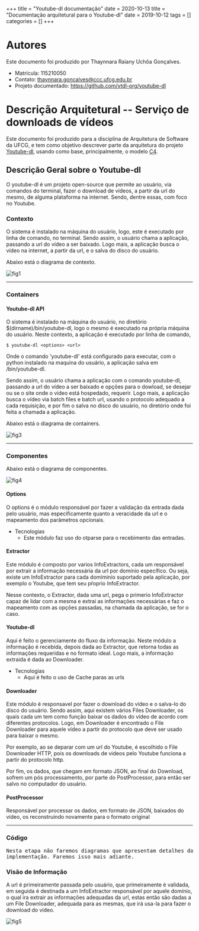 +++
title = "Youtube-dl documentação"
date = 2020-10-13
title = "Documentação arquitetural para o Youtube-dl"
date = 2019-10-12
tags = []
categories = []
+++

# Autores

Este documento foi produzido por Thaynnara Raiany Uchôa Gonçalves.

- Matrícula: 115210050
- Contato: thaynnara.goncalves@ccc.ufcg.edu.br
- Projeto documentado: https://github.com/ytdl-org/youtube-dl

# Descrição Arquitetural -- Serviço de downloads de vídeos

Este documento foi produzido para a disciplina de Arquitetura de Software da UFCG, e tem como objetivo descrever parte da arquitetura do projeto [Youtube-dl](https://github.com/ytdl-org/youtube-dl), usando como base, principalmente, o modelo [C4](https://c4model.com/).

## Descrição Geral sobre o Youtube-dl
O youtube-dl é um projeto open-source que permite ao usuário, via comandos do terminal, fazer o download de vídeos, a partir da url do mesmo, de alguma plataforma na internet. Sendo, dentre essas, com foco no Youtube. 
 

### Contexto

O sistema é instalado na máquina do usuário, logo, este é executado por linha de comando, no terminal. Sendo assim, o usuário chama a aplicação, passando a url do vídeo a ser baixado. Logo mais, a aplicação busca o vídeo na internet, a partir da url, e o salva do disco do usuário.

Abaixo está o diagrama de contexto.

![fig1](diagram-context.png)


---

### Containers


#### Youtube-dl API
O sistema é instalado na máquina do usuário, no diretório $(dirname)/bin/youtube-dl, logo o mesmo é executado na própria máquina do usuário. Neste contexto, a aplicação é executado por linha de comando, 
```shell
$ youtube-dl <options> <url>
```
Onde o comando 'youtube-dl' está configurado para executar, com o python instalado na maquina do usuário, a aplicação salva em /bin/youtube-dl. 

Sendo assim, o usuário chama a aplicação com o comando youtube-dl, passando a url do vídeo a ser baixado e opções para o dowload, se desejar ou se o site onde o video está hospedado, requerir. Logo mais, a aplicação busca o vídeo via batch files e batch url, usando o protocolo adequado a cada requisição, e por fim o salva no disco do usuário, no diretório onde foi feita a chamada a aplicação. 

Abaixo está o diagrama de containers.

![fig3](container-diagram.png)


---
### Componentes

Abaixo está o diagrama de componentes.

![fig4](components-diagram.png)

#### Options
O options é o módulo responsável por fazer a validação da entrada dada pelo usuário, mas especificamente quanto a veracidade da url e o mapeamento dos parâmetros opcionais. 

* Tecnologias
	* Este módulo faz uso do otparse para o recebimento das entradas.

#### Extractor
Este módulo é composto por varios InfoExtractors, cada um responsável por extrair a informação necessária da url por domínio específico. Ou seja, existe um InfoExtractor para cada domíminio suportado pela aplicação, por exemplo o Youtube, que tem seu pŕoprio InfoExtractor.

Nesse contexto, o Extractor, dada uma url, pega o primerio InfoExtractor capaz de lidar com a mesma e extrai as informações necessárias e faz o mapeamento com as opções passadas, na chamada da aplicação, se for o caso. 

#### Youtube-dl
Aqui é feito o gerenciamente do fluxo da informação. Neste módulo a informação é recebida, depois dada ao Extractor, que retorna todas as informações requeridas e no formato ideal. Logo mais, a informação extraida é dada ao Downloader.

* Tecnologias
	* Aqui é feito o uso de Cache paras as urls

#### Downloader
Este módulo é responsavel por fazer o download do vídeo e o salva-lo do disco do usuário. Sendo assim, aqui existem vários Files Downloader, os quais cada um tem como função baixar os dados do vídeo de acordo com diferentes protocolos. Logo, em Downloader é encontrado o File Downloader para aquele vídeo a partir do protocolo que deve ser usado para baixar o mesmo.

Por exemplo, ao se deparar com um url do Youtube, é escolhido o File Downloader HTTP, pois os downloads de videos pelo Youtube funciona a partir do protocolo http.

Por fim, os dados, que chegam em formato JSON, ao final do Download, sofrem um pós processamento, por parte do PostProcessor, para então ser salvo no computador do usuário.

#### PostProcessor
Responsável por processar os dados, em formato de JSON, baixados do vídeo, os reconstruindo novamente para o formato original

---
### Código

<pre>
Nesta etapa não faremos diagramas que apresentam detalhes da
implementação. Faremos isso mais adiante.
</pre>

### Visão de Informação

A url é primeiramente passada pelo usuário, que primeiramente é validada, em seguida é destinada a um InfoExtractor responsável por aquele domínio, o qual ira extrair as informações adequadas da url, estas então são dadas a um File Downloader, adequada para as mesmas, que irá usa-la para fazer o download do vídeo.

![fig5](infromation_view.png)